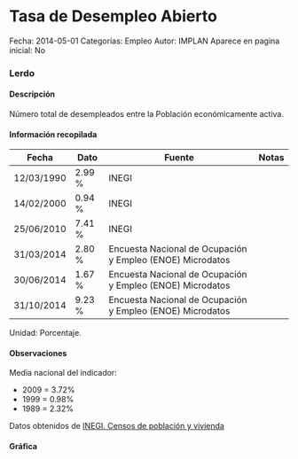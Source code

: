 Tasa de Desempleo Abierto
=====

Fecha: 2014-05-01
Categorías: Empleo
Autor: IMPLAN
Aparece en pagina inicial: No

### Lerdo

#### Descripción

Número total de desempleados entre la Población económicamente activa.

<!-- break -->

#### Información recopilada

<table class="table table-hover table-bordered matriz">
  <thead>
    <tr><th>Fecha</th><th>Dato</th><th>Fuente</th><th>Notas</th></tr>
  </thead>
  <tbody>
    <tr><td class="centrado">12/03/1990</td><td class="derecha">2.99 %</td><td>INEGI</td><td></td></tr>
    <tr><td class="centrado">14/02/2000</td><td class="derecha">0.94 %</td><td>INEGI</td><td></td></tr>
    <tr><td class="centrado">25/06/2010</td><td class="derecha">7.41 %</td><td>INEGI</td><td></td></tr>
    <tr><td class="centrado">31/03/2014</td><td class="derecha">2.80 %</td><td>Encuesta Nacional de Ocupación y Empleo (ENOE) Microdatos</td><td></td></tr>
    <tr><td class="centrado">30/06/2014</td><td class="derecha">1.67 %</td><td>Encuesta Nacional de Ocupación y Empleo (ENOE) Microdatos</td><td></td></tr>
    <tr><td class="centrado">31/10/2014</td><td class="derecha">9.23 %</td><td>Encuesta Nacional de Ocupación y Empleo (ENOE) Microdatos</td><td></td></tr>
  </tbody>
</table>

Unidad: Porcentaje.

#### Observaciones

Media nacional del indicador:

- 2009 = 3.72%
- 1999 = 0.98%
- 1989 = 2.32%

Datos obtenidos de [INEGI. Censos de población y vivienda](http://www.inegi.org.mx/sistemas/consulta_resultados/iter2010.aspx?c=27329&s=est)

#### Gráfica

<div id="graficaDatos" class="grafica"></div>
<script>
  // Gráfica
  if (typeof vargraficaDatos === 'undefined') {
    vargraficaDatos = Morris.Line({
      element: 'graficaDatos',
      data: [{ fecha: '1990-03-12', dato: 2.9900 },{ fecha: '2000-02-14', dato: 0.9400 },{ fecha: '2010-06-25', dato: 7.4100 },{ fecha: '2014-03-31', dato: 2.8000 },{ fecha: '2014-06-30', dato: 1.6700 },{ fecha: '2014-10-31', dato: 9.2300 }],
      xkey: 'fecha',
      ykeys: ['dato'],
      labels: ['Dato'],
      lineColors: ['#FF5B02'],
      xLabelFormat: function(d) { return d.getDate()+'/'+(d.getMonth()+1)+'/'+d.getFullYear(); },
      dateFormat: function(ts) { var d = new Date(ts); return d.getDate() + '/' + (d.getMonth() + 1) + '/' + d.getFullYear(); }
    });
  }
</script>
